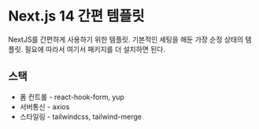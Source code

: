 # Next.js 14 간편 템플릿
NextJS를 간편하게 사용하기 위한 템플릿. 기본적인 세팅을 해둔 가장 순정 상태의 템플릿. 필요에 따라서 여기서 패키지를 더 설치하면 된다.

## 스택
* 폼 컨트롤 - react-hook-form, yup
* 서버통신 - axios
* 스타일링 - tailwindcss, tailwind-merge

